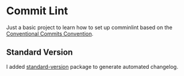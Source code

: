# Commit Lint

Just a basic project to learn how to set up comminlint based on the [Conventional Commits Convention](https://www.conventionalcommits.org/fr/v1.0.0/).

## Standard Version

I added [standard-version](https://github.com/conventional-changelog/standard-version) package to generate automated changelog.
